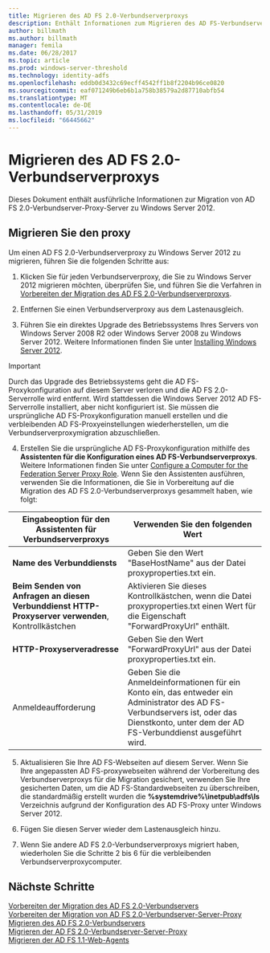 ```yaml
---
title: Migrieren des AD FS 2.0-Verbundserverproxys
description: Enthält Informationen zum Migrieren des AD FS-Verbundserverproxys zu Windows Server 2012.
author: billmath
ms.author: billmath
manager: femila
ms.date: 06/28/2017
ms.topic: article
ms.prod: windows-server-threshold
ms.technology: identity-adfs
ms.openlocfilehash: eddb0d3432c69ecff4542ff1b8f2204b96ce0820
ms.sourcegitcommit: eaf071249b6eb6b1a758b38579a2d87710abfb54
ms.translationtype: MT
ms.contentlocale: de-DE
ms.lasthandoff: 05/31/2019
ms.locfileid: "66445662"
---
```

# <a name="migrate-the-ad-fs-20-federation-server-proxy"></a>Migrieren des AD FS 2.0-Verbundserverproxys
Dieses Dokument enthält ausführliche Informationen zur Migration von AD FS 2.0-Verbundserver-Proxy-Server zu Windows Server 2012.

## <a name="migrate-the-proxy"></a>Migrieren Sie den proxy

Um einen AD FS 2.0-Verbundserverproxy zu Windows Server 2012 zu migrieren, führen Sie die folgenden Schritte aus:  
  
1.  Klicken Sie für jeden Verbundserverproxy, die Sie zu Windows Server 2012 migrieren möchten, überprüfen Sie, und führen Sie die Verfahren in [Vorbereiten der Migration des AD FS 2.0-Verbundserverproxys](prepare-to-migrate-ad-fs-fed-proxy.md).  
  
2.  Entfernen Sie einen Verbundserverproxy aus dem Lastenausgleich.  
  
3.  Führen Sie ein direktes Upgrade des Betriebssystems Ihres Servers von Windows Server 2008 R2 oder Windows Server 2008 zu Windows Server 2012. Weitere Informationen finden Sie unter [Installing Windows Server 2012](https://technet.microsoft.com/library/jj134246.aspx).  
  
> [!IMPORTANT]
>  Durch das Upgrade des Betriebssystems geht die AD FS-Proxykonfiguration auf diesem Server verloren und die AD FS 2.0-Serverrolle wird entfernt. Wird stattdessen die Windows Server 2012 AD FS-Serverrolle installiert, aber nicht konfiguriert ist. Sie müssen die ursprüngliche AD FS-Proxykonfiguration manuell erstellen und die verbleibenden AD FS-Proxyeinstellungen wiederherstellen, um die Verbundserverproxymigration abzuschließen.  
  
4. Erstellen Sie die ursprüngliche AD FS-Proxykonfiguration mithilfe des **Assistenten für die Konfiguration eines AD FS-Verbundserverproxys**. Weitere Informationen finden Sie unter [Configure a Computer for the Federation Server Proxy Role](configure-a-computer-for-the-federation-server-proxy-role.md). Wenn Sie den Assistenten ausführen, verwenden Sie die Informationen, die Sie in Vorbereitung auf die Migration des AD FS 2.0-Verbundserverproxys gesammelt haben, wie folgt:  
  
 
|**Eingabeoption für den Assistenten für Verbundserverproxys**|**Verwenden Sie den folgenden Wert**|
|-----|-----|  
|**Name des Verbunddiensts**|Geben Sie den Wert "BaseHostName" aus der Datei proxyproperties.txt ein.|  
|**Beim Senden von Anfragen an diesen Verbunddienst HTTP-Proxyserver verwenden**, Kontrollkästchen|Aktivieren Sie dieses Kontrollkästchen, wenn die Datei proxyproperties.txt einen Wert für die Eigenschaft "ForwardProxyUrl" enthält.|  
|**HTTP-Proxyserveradresse**|Geben Sie den Wert "ForwardProxyUrl" aus der Datei proxyproperties.txt ein.|  
|Anmeldeaufforderung|Geben Sie die Anmeldeinformationen für ein Konto ein, das entweder ein Administrator des AD FS-Verbundservers ist, oder das Dienstkonto, unter dem der AD FS-Verbunddienst ausgeführt wird.|  
  
5. Aktualisieren Sie Ihre AD FS-Webseiten auf diesem Server. Wenn Sie Ihre angepassten AD FS-proxywebseiten während der Vorbereitung des Verbundserverproxys für die Migration gesichert, verwenden Sie Ihre gesicherten Daten, um die AD FS-Standardwebseiten zu überschreiben, die standardmäßig erstellt wurden die **%systemdrive%\inetpub\adfs\ls** Verzeichnis aufgrund der Konfiguration des AD FS-Proxy unter Windows Server 2012.  
  
6. Fügen Sie diesen Server wieder dem Lastenausgleich hinzu.  
  
7. Wenn Sie andere AD FS 2.0-Verbundserverproxys migriert haben, wiederholen Sie die Schritte 2 bis 6 für die verbleibenden Verbundserverproxycomputer.  
  
  
## <a name="next-steps"></a>Nächste Schritte
 [Vorbereiten der Migration des AD FS 2.0-Verbundservers](prepare-to-migrate-ad-fs-fed-server.md)   
 [Vorbereiten der Migration von AD FS 2.0-Verbundserver-Server-Proxy](prepare-to-migrate-ad-fs-fed-proxy.md)   
 [Migrieren des AD FS 2.0-Verbundservers](migrate-the-ad-fs-fed-server.md)   
 [Migrieren der AD FS 2.0-Verbundserver-Server-Proxy](migrate-the-ad-fs-2-fed-server-proxy.md)   
 [Migrieren der AD FS 1.1-Web-Agents](migrate-the-ad-fs-web-agent.md)